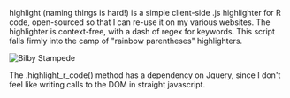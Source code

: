 highlight (naming things is hard!) is a simple client-side .js highlighter for R code, open-sourced so that I can re-use it on my various websites. The highlighter is context-free, with a dash of regex for keywords. This script falls firmly into the camp of "rainbow parentheses" highlighters.

![Bilby Stampede](https://github.com/rgrannell1/highlight/blob/master/less/example.png)

The .highlight_r_code() method has a dependency on Jquery, since I don't feel like writing calls to the DOM in straight javascript.
